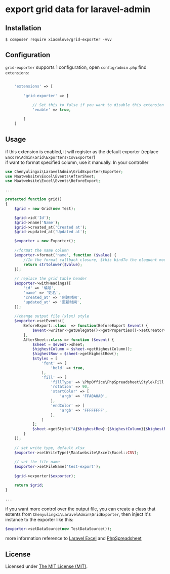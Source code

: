 export grid data for laravel-admin
======


## Installation

```
$ composer require xiaomlove/grid-exporter -vvv

```

## Configuration

`grid-exporter` supports 1 configuration, open `config/admin.php` find `extensions`:
```php

    'extensions' => [
    
        'grid-exporter' => [
        
            // Set this to false if you want to disable this extension
            'enable' => true,

        ]
    ]

```

## Usage

if this extension is enabled, it will register as the default exporter (replace `Encore\Admin\Grid\Exporters\CsvExporter`)  
if want to format specified column, use it manually. In your controller  
```php
use Chenyulingxi\LaravelAdmin\GridExporter\Exporter;
use Maatwebsite\Excel\Events\AfterSheet;
use Maatwebsite\Excel\Events\BeforeExport;

...

protected function grid()
{
    $grid = new Grid(new Test);

    $grid->id('Id');
    $grid->name('Name');
    $grid->created_at('Created at');
    $grid->updated_at('Updated at');

    $exporter = new Exporter();
    
    //format the name column
    $exporter->format('name', function ($value) {
        //In the format callback closure, $this bindTo the eloquent model
        return strtolower($value); 
    });
    
    // replace the grid table header
    $exporter->withHeadings([
        'id' => '编号',
        'name' => '姓名',
        'created_at' => '创建时间',
        'updated_at' => '更新时间',
    ]);
    
    //change output file (xlsx) style
    $exporter->setEvents([
        BeforeExport::class  => function(BeforeExport $event) {
            $event->writer->getDelegate()->getProperties()->setCreator('xiaomlove');
        },
        AfterSheet::class => function ($event) {
            $sheet = $event->sheet;
            $highestColumn = $sheet->getHighestColumn();
            $highestRow = $sheet->getHighestRow();
            $styles = [
                'font' => [
                    'bold' => true,
                ],
                'fill' => [
                    'fillType' => \PhpOffice\PhpSpreadsheet\Style\Fill::FILL_GRADIENT_LINEAR,
                    'rotation' => 90,
                    'startColor' => [
                        'argb' => 'FFA0A0A0',
                    ],
                    'endColor' => [
                        'argb' => 'FFFFFFFF',
                    ],
                ]
            ];
            $sheet->getStyle("A{$highestRow}:{$highestColumn}{$highestRow}")->applyFromArray($styles);
        }
    ]);
    
    // set write type, default xlsx
    $exporter->setWriteType(\Maatwebsite\Excel\Excel::CSV);
    
    // set the file name
    $exporter->setFileName('test-export');
    
    $grid->exporter($exporter);

    return $grid;
}

...
```
if you want more control over the output file, you can create a class that extents from `Chenyulingxi\LaravelAdmin\GridExporter`, then inject it's instance to the exporter like this:
```php
$exporter->setDataSource(new TestDataSource());
```
more information reference to [Laravel Excel](https://docs.laravel-excel.com/3.1/exports/extending.html) and [PhpSpreadsheet](https://phpspreadsheet.readthedocs.io/en/latest/topics/recipes/#styles)

License
------------
Licensed under [The MIT License (MIT)](LICENSE).